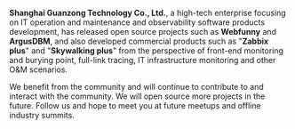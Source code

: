 **Shanghai Guanzong Technology Co., Ltd.**, a high-tech enterprise focusing on IT operation and maintenance and observability software products development, has released open source projects such as **Webfunny** and **ArgusDBM**, and also developed commercial products such as "**Zabbix plus**" and "**Skywalking plus**" from the perspective of front-end monitoring and burying point, full-link tracing, IT infrastructure monitoring and other O&M scenarios.

We benefit from the community and will continue to contribute to and interact with the community. We will open source more projects in the future. Follow us and hope to meet you at future meetups and offline industry summits.
